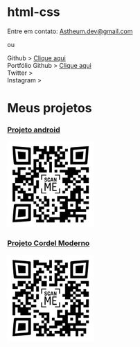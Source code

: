# html-css

Entre em contato:
Astheum.dev@gmail.com

ou

Github > <a href="https://github.com/Astheum" target="_blank"> Clique aqui </a>
<br>
Portfólio Github > <a href="https://astheum.github.io/html-css/" target="_blank"> Clique aqui </a>
<br>
Twitter >
<br>
Instagram >


<h1> Meus projetos </h1>
<h3 display="inline-block"><a href="https://astheum.github.io/projeto-android/" target="_blank">Projeto android</a></h3>
<img src="QRandroid.png" width="200" height="200" />

<h3 display="inline-block"><a href="https://astheum.github.io/projeto-cordel-moderno/" target="_blank">Projeto Cordel Moderno</a></h3>
<img src="QRcordel-moderno.png" width="200" height="200" />